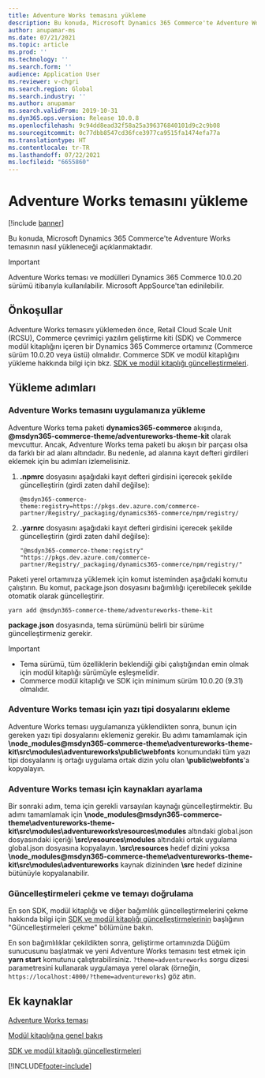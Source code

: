 ```yaml
---
title: Adventure Works temasını yükleme
description: Bu konuda, Microsoft Dynamics 365 Commerce'te Adventure Works temasının nasıl yükleneceği açıklanmaktadır.
author: anupamar-ms
ms.date: 07/21/2021
ms.topic: article
ms.prod: ''
ms.technology: ''
ms.search.form: ''
audience: Application User
ms.reviewer: v-chgri
ms.search.region: Global
ms.search.industry: ''
ms.author: anupamar
ms.search.validFrom: 2019-10-31
ms.dyn365.ops.version: Release 10.0.8
ms.openlocfilehash: 9c94dd8ead32f58a25a396376840101d9c2c9b08
ms.sourcegitcommit: 0c77dbb8547cd36fce3977ca9515fa1474efa77a
ms.translationtype: HT
ms.contentlocale: tr-TR
ms.lasthandoff: 07/22/2021
ms.locfileid: "6655860"
---
```

# <a name="install-the-adventure-works-theme"></a>Adventure Works temasını yükleme

[!include [banner](includes/banner.md)]

Bu konuda, Microsoft Dynamics 365 Commerce'te Adventure Works temasının nasıl yükleneceği açıklanmaktadır. 

> [!IMPORTANT]
> Adventure Works teması ve modülleri Dynamics 365 Commerce 10.0.20 sürümü itibarıyla kullanılabilir. Microsoft AppSource'tan edinilebilir.

## <a name="prerequisites"></a>Önkoşullar

Adventure Works temasını yüklemeden önce, Retail Cloud Scale Unit (RCSU), Commerce çevrimiçi yazılım geliştirme kiti (SDK) ve Commerce modül kitaplığını içeren bir Dynamics 365 Commerce ortamınız (Commerce sürüm 10.0.20 veya üstü) olmalıdır. Commerce SDK ve modül kitaplığını yükleme hakkında bilgi için bkz. [SDK ve modül kitaplığı güncelleştirmeleri](e-commerce-extensibility/sdk-updates.md). 

## <a name="installation-steps"></a>Yükleme adımları

### <a name="install-the-adventure-works-theme-in-your-application"></a>Adventure Works temasını uygulamanıza yükleme

Adventure Works tema paketi **dynamics365-commerce** akışında, **@msdyn365-commerce-theme/adventureworks-theme-kit** olarak mevcuttur. Ancak, Adventure Works tema paketi bu akışın bir parçası olsa da farklı bir ad alanı altındadır. Bu nedenle, ad alanına kayıt defteri girdileri eklemek için bu adımları izlemelisiniz.

1. **.npmrc** dosyasını aşağıdaki kayıt defteri girdisini içerecek şekilde güncelleştirin (girdi zaten dahil değilse):

    `@msdyn365-commerce-theme:registry=https://pkgs.dev.azure.com/commerce-partner/Registry/_packaging/dynamics365-commerce/npm/registry/`

1. **.yarnrc** dosyasını aşağıdaki kayıt defteri girdisini içerecek şekilde güncelleştirin (girdi zaten dahil değilse):

    `"@msdyn365-commerce-theme:registry" "https://pkgs.dev.azure.com/commerce-partner/Registry/_packaging/dynamics365-commerce/npm/registry/"`  
    
Paketi yerel ortamınıza yüklemek için komut isteminden aşağıdaki komutu çalıştırın. Bu komut, package.json dosyasını bağımlılığı içerebilecek şekilde otomatik olarak güncelleştirir.

`yarn add @msdyn365-commerce-theme/adventureworks-theme-kit`

**package.json** dosyasında, tema sürümünü belirli bir sürüme güncelleştirmeniz gerekir.

> [!IMPORTANT]
> - Tema sürümü, tüm özelliklerin beklendiği gibi çalıştığından emin olmak için modül kitaplığı sürümüyle eşleşmelidir. 
> - Commerce modül kitaplığı ve SDK için minimum sürüm 10.0.20 (9.31) olmalıdır. 

### <a name="add-the-font-files-for-the-adventure-works-theme"></a>Adventure Works teması için yazı tipi dosyalarını ekleme

Adventure Works teması uygulamanıza yüklendikten sonra, bunun için gereken yazı tipi dosyalarını eklemeniz gerekir. Bu adımı tamamlamak için **\node_modules@msdyn365-commerce-theme\adventureworks-theme-kit\src\modules\adventureworks\public\webfonts** konumundaki tüm yazı tipi dosyalarını iş ortağı uygulama ortak dizin yolu olan **\public\webfonts**'a kopyalayın.

### <a name="set-up-the-resources-for-the-adventure-works-theme"></a>Adventure Works teması için kaynakları ayarlama

Bir sonraki adım, tema için gerekli varsayılan kaynağı güncelleştirmektir. Bu adımı tamamlamak için **\node_modules@msdyn365-commerce-theme\adventureworks-theme-kit\src\modules\adventureworks\resources\modules** altındaki global.json dosyasındaki içeriği **\src\resources\modules** altındaki ortak uygulama global.json dosyasına kopyalayın. **\src\resources** hedef dizini yoksa **\node_modules@msdyn365-commerce-theme\adventureworks-theme-kit\src\modules\adventureworks** kaynak dizininden **\src** hedef dizinine bütünüyle kopyalanabilir.

### <a name="pull-updates-and-validate-the-theme"></a>Güncelleştirmeleri çekme ve temayı doğrulama

En son SDK, modül kitaplığı ve diğer bağımlılık güncelleştirmelerini çekme hakkında bilgi için [SDK ve modül kitaplığı güncelleştirmelerinin](e-commerce-extensibility/sdk-updates.md#pull-updates) başlığının "Güncelleştirmeleri çekme" bölümüne bakın.

En son bağımlılıklar çekildikten sonra, geliştirme ortamınızda Düğüm sunucusunu başlatmak ve yeni Adventure Works temasını test etmek için **yarn start** komutunu çalıştırabilirsiniz. `?theme=adventureworks` sorgu dizesi parametresini kullanarak uygulamaya yerel olarak (örneğin, `https://localhost:4000/?theme=adventureworks`) göz atın.

## <a name="additional-resources"></a>Ek kaynaklar

[Adventure Works teması](adventure-works-theme.md)

[Modül kitaplığına genel bakış](starter-kit-overview.md)

[SDK ve modül kitaplığı güncelleştirmeleri](e-commerce-extensibility/sdk-updates.md)

[!INCLUDE[footer-include](../includes/footer-banner.md)]
